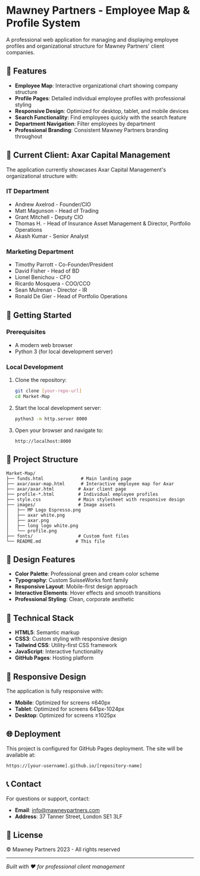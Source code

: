 # Mawney Partners - Employee Map & Profile System

A professional web application for managing and displaying employee profiles and organizational structure for Mawney Partners' client companies.

## 🌟 Features

- **Employee Map**: Interactive organizational chart showing company structure
- **Profile Pages**: Detailed individual employee profiles with professional styling
- **Responsive Design**: Optimized for desktop, tablet, and mobile devices
- **Search Functionality**: Find employees quickly with the search feature
- **Department Navigation**: Filter employees by department
- **Professional Branding**: Consistent Mawney Partners branding throughout

## 🏢 Current Client: Axar Capital Management

The application currently showcases Axar Capital Management's organizational structure with:

### IT Department
- Andrew Axelrod - Founder/CIO
- Matt Magunson - Head of Trading
- Grant Mitchell - Deputy CIO
- Thomas H. - Head of Insurance Asset Management & Director, Portfolio Operations
- Akash Kumar - Senior Analyst

### Marketing Department
- Timothy Parrott - Co-Founder/President
- David Fisher - Head of BD
- Lionel Benichou - CFO
- Ricardo Mosquera - COO/CCO
- Sean Mulrenan - Director - IR
- Ronald De Gier - Head of Portfolio Operations

## 🚀 Getting Started

### Prerequisites
- A modern web browser
- Python 3 (for local development server)

### Local Development
1. Clone the repository:
   ```bash
   git clone [your-repo-url]
   cd Market-Map
   ```

2. Start the local development server:
   ```bash
   python3 -m http.server 8000
   ```

3. Open your browser and navigate to:
   ```
   http://localhost:8000
   ```

## 📁 Project Structure

```
Market-Map/
├── funds.html              # Main landing page
├── axar/axar-map.html      # Interactive employee map for Axar
├── axar/axar.html         # Axar client page
├── profile-*.html         # Individual employee profiles
├── style.css              # Main stylesheet with responsive design
├── images/                # Image assets
│   ├── MP Logo Espresso.png
│   ├── axar white.png
│   ├── axar.png
│   ├── long logo white.png
│   └── profile.png
├── fonts/                 # Custom font files
└── README.md             # This file
```

## 🎨 Design Features

- **Color Palette**: Professional green and cream color scheme
- **Typography**: Custom SuisseWorks font family
- **Responsive Layout**: Mobile-first design approach
- **Interactive Elements**: Hover effects and smooth transitions
- **Professional Styling**: Clean, corporate aesthetic

## 🔧 Technical Stack

- **HTML5**: Semantic markup
- **CSS3**: Custom styling with responsive design
- **Tailwind CSS**: Utility-first CSS framework
- **JavaScript**: Interactive functionality
- **GitHub Pages**: Hosting platform

## 📱 Responsive Design

The application is fully responsive with:
- **Mobile**: Optimized for screens ≤640px
- **Tablet**: Optimized for screens 641px-1024px
- **Desktop**: Optimized for screens ≥1025px

## 🌐 Deployment

This project is configured for GitHub Pages deployment. The site will be available at:
```
https://[your-username].github.io/[repository-name]
```

## 📞 Contact

For questions or support, contact:
- **Email**: info@mawneypartners.com
- **Address**: 37 Tanner Street, London SE1 3LF

## 📄 License

© Mawney Partners 2023 - All rights reserved

---

*Built with ❤️ for professional client management* 